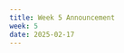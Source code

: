 ```yaml
---
title: Week 5 Announcement
week: 5
date: 2025-02-17
---
```


<!--Project 1 is due this Wednesday! Homework 2 is also released.

See [Week 5 Ed announcement](https://edstem.org/us/courses/63937/discussion/5336355){:target="\_blank"}.-->
